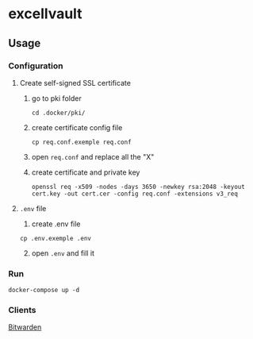 # excellvault

## Usage

### Configuration

1. Create self-signed SSL certificate

   1. go to pki folder

      ```
      cd .docker/pki/
      ```

   2. create certificate config file

      ```
      cp req.conf.exemple req.conf
      ```

   3. open `req.conf` and replace all the "X"
   4. create certificate and private key

      ```
      openssl req -x509 -nodes -days 3650 -newkey rsa:2048 -keyout cert.key -out cert.cer -config req.conf -extensions v3_req
      ```

1. `.env` file

   1. create .env file

   ```
   cp .env.exemple .env
   ```

   2. open `.env` and fill it

### Run

    docker-compose up -d

### Clients

[Bitwarden](https://bitwarden.com/download/)
